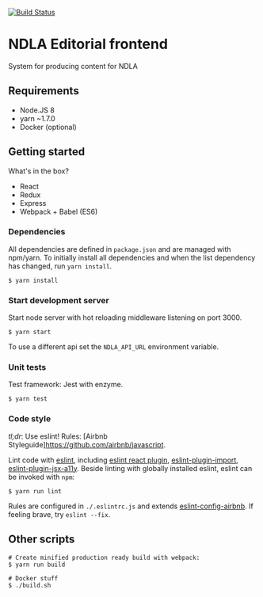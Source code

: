 [![Build Status](https://travis-ci.org/NDLANO/editorial-frontend.svg?branch=master)](https://travis-ci.org/NDLANO/editorial-frontend)

# NDLA Editorial frontend

System for producing content for NDLA

## Requirements

- Node.JS 8
- yarn ~1.7.0
- Docker (optional)

## Getting started

What's in the box?

- React
- Redux
- Express
- Webpack + Babel (ES6)

### Dependencies

All dependencies are defined in `package.json` and are managed with npm/yarn. To
initially install all dependencies and when the list dependency has changed,
run `yarn install`.

```
$ yarn install
```

### Start development server

Start node server with hot reloading middleware listening on port 3000.

```
$ yarn start
```

To use a different api set the `NDLA_API_URL` environment variable.

### Unit tests

Test framework: Jest with enzyme.

```
$ yarn test
```

### Code style

_tl;dr_: Use eslint! Rules: [Airbnb Styleguide]https://github.com/airbnb/javascript.

Lint code with [eslint](http://eslint.org/), including [eslint react plugin](https://github.com/yannickcr/eslint-plugin-react), [eslint-plugin-import](https://github.com/benmosher/eslint-plugin-import), [eslint-plugin-jsx-a11y](https://github.com/evcohen/eslint-plugin-jsx-a11y#readme).
Beside linting with globally installed eslint, eslint can be invoked with `npm`:

```
$ yarn run lint
```

Rules are configured in `./.eslintrc.js` and extends [eslint-config-airbnb](https://github.com/airbnb/javascript/tree/master/packages/eslint-config-airbnb). If feeling brave, try `eslint --fix`.

## Other scripts

```
# Create minified production ready build with webpack:
$ yarn run build
```

```
# Docker stuff
$ ./build.sh
```
